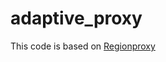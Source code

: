 # adaptive_proxy

This code is based on [Regionproxy]([https://github.com/yandex-research/ddpm-segmentation](https://github.com/YiF-Zhang/RegionProxy)https://github.com/YiF-Zhang/RegionProxy)


